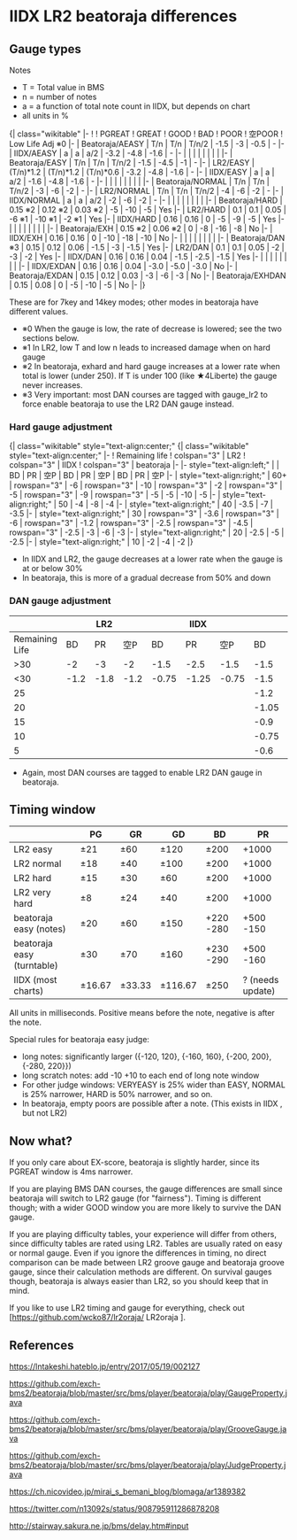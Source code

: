 # IIDX LR2 beatoraja differences 

## Gauge types

Notes

* T = Total value in BMS
* n = number of notes
* a = a function of total note count in IIDX, but depends on chart
* all units in %

{| class="wikitable" 
|-
! 
! PGREAT
! GREAT
! GOOD
! BAD
! POOR
! 空POOR
! Low Life Adj ※0
|-
| Beatoraja/AEASY
| T/n
| T/n
| T/n/2
| -1.5
| -3
| -0.5
| -
|-
| IIDX/AEASY
| a
| a
| a/2
| -3.2
| -4.8
| -1.6
| -
|-
|
|
|
|
|
|
|
|
|-
| Beatoraja/EASY
| T/n
| T/n
| T/n/2
| -1.5
| -4.5
| -1
| -
|-
| LR2/EASY
| (T/n)*1.2
| (T/n)*1.2
| (T/n)*0.6
| -3.2
| -4.8
| -1.6
| -
|-
| IIDX/EASY
| a
| a
| a/2
| -1.6
| -4.8
| -1.6
| -
|-
|
|
|
|
|
|
|
|
|-
| Beatoraja/NORMAL
| T/n
| T/n
| T/n/2
| -3
| -6
| -2
| -
|-
| LR2/NORMAL
| T/n
| T/n
| T/n/2
| -4
| -6
| -2
| -
|-
| IIDX/NORMAL
| a
| a
| a/2
| -2
| -6
| -2
| -
|-
|
|
|
|
|
|
|
|
|-
| Beatoraja/HARD
| 0.15 ※2
| 0.12 ※2
| 0.03 ※2
| -5
| -10
| -5
| Yes
|-
| LR2/HARD
| 0.1
| 0.1
| 0.05
| -6 ※1
| -10 ※1
| -2 ※1
| Yes
|-
| IIDX/HARD
| 0.16
| 0.16
| 0
| -5
| -9
| -5
| Yes
|-
|
|
|
|
|
|
|
|
|-
| Beatoraja/EXH
| 0.15 ※2
| 0.06 ※2
| 0
| -8
| -16
| -8
| No
|-
| IIDX/EXH
| 0.16
| 0.16
| 0
| -10
| -18
| -10
| No
|-
|
|
|
|
|
|
|
|
|-
| Beatoraja/DAN ※3
| 0.15
| 0.12
| 0.06
| -1.5
| -3
| -1.5
| Yes
|-
| LR2/DAN
| 0.1
| 0.1
| 0.05
| -2
| -3
| -2
| Yes
|-
| IIDX/DAN
| 0.16
| 0.16
| 0.04
| -1.5
| -2.5
| -1.5
| Yes
|-
|
|
|
|
|
|
|
|
|-
| IIDX/EXDAN
| 0.16
| 0.16
| 0.04
| -3.0
| -5.0
| -3.0
| No
|-
| Beatoraja/EXDAN
| 0.15
| 0.12
| 0.03
| -3
| -6
| -3
| No
|-
| Beatoraja/EXHDAN
| 0.15
| 0.08
| 0
| -5
| -10
| -5
| No
|-
|}

These are for 7key and 14key modes; other modes in beatoraja have different values.
* ※0 When the gauge is low, the rate of decrease is lowered; see the two sections below.
* ※1 In LR2, low T and low n leads to increased damage when on hard gauge
* ※2 In beatoraja, exhard and hard gauge increases at a lower rate when total is lower (under 250). If T is under 100 (like ★4Liberte) the gauge never increases.
* ※3 Very important: most DAN courses are tagged with gauge_lr2 to force enable beatoraja to use the LR2 DAN gauge instead.

### Hard gauge adjustment

{| class="wikitable" style="text-align:center;"
{| class="wikitable" style="text-align:center;"
|-
! Remaining life
! colspan="3" | LR2
! colspan="3" | IIDX
! colspan="3" | beatoraja
|-
|- style="text-align:left;"
| 
| BD
| PR
| 空P
| BD
| PR
| 空P
| BD
| PR
| 空P
|-
| style="text-align:right;" | 60+
| rowspan="3" | -6
| rowspan="3" | -10
| rowspan="3" | -2
| rowspan="3" | -5
| rowspan="3" | -9
| rowspan="3" | -5
| -5
| -10
| -5
|-
| style="text-align:right;" | 50
| -4
| -8
| -4
|-
| style="text-align:right;" | 40
| -3.5
| -7
| -3.5
|-
| style="text-align:right;" | 30
| rowspan="3" | -3.6
| rowspan="3" | -6
| rowspan="3" | -1.2
| rowspan="3" | -2.5
| rowspan="3" | -4.5
| rowspan="3" | -2.5
| -3
| -6
| -3
|-
| style="text-align:right;" | 20
| -2.5
| -5
| -2.5
|-
| style="text-align:right;" | 10
| -2
| -4
| -2
|}

* In IIDX and LR2, the gauge decreases at a lower rate when the gauge is at or below 30%
* In beatoraja, this is more of a gradual decrease from 50% and down

### DAN gauge adjustment

|                |      |  LR2 |      |      | IIDX |      |      | raja |      | 
|----------------|------|------|------|------|------|------|------|------|------|
| Remaining Life |  BD  |  PR  | 空P  |  BD  |  PR  | 空P  |  BD  |  PR  |  空P |
| >30            | -2   | -3   | -2   | -1.5 | -2.5 | -1.5 | -1.5 |   -3 | -1.5 |
| <30            | -1.2 | -1.8 | -1.2 |-0.75 | -1.25| -0.75| -1.5 |  -3  | -1.5 |
| 25             |      |      |      |      |      |      | -1.2 | -2.4 | -1.2 |
| 20             |      |      |      |      |      |      | -1.05| -2.1 | -1.05|
| 15             |      |      |      |      |      |      | -0.9 | -1.8 | -0.9 |
| 10             |      |      |      |      |      |      | -0.75| -1.5 | -0.75|
| 5              |      |      |      |      |      |      | -0.6 | -1.2 | -0.6 |


* Again, most DAN courses are tagged to enable LR2 DAN gauge in beatoraja.

## Timing window

|                            | PG     | GR     | GD      | BD        | PR               |
|----------------------------|--------|--------|---------|-----------|------------------|
| LR2 easy                   | ±21    | ±60    | ±120    | ±200      | +1000            |
| LR2 normal                 | ±18    | ±40    | ±100    | ±200      | +1000            |
| LR2 hard                   | ±15    | ±30    | ±60     | ±200      | +1000            |
| LR2 very hard              | ±8     | ±24    | ±40     | ±200      | +1000            |
| beatoraja easy (notes)     | ±20    | ±60    | ±150    | +220 -280 | +500 -150        |
| beatoraja easy (turntable) | ±30    | ±70    | ±160    | +230 -290 | +500 -160        |
| IIDX (most charts)         | ±16.67 | ±33.33 | ±116.67 | ±250      | ? (needs update) |

All units in milliseconds. Positive means before the note, negative is after the note.

Special rules for beatoraja easy judge:
* long notes: significantly larger ({-120, 120}, {-160, 160}, {-200, 200}, {-280, 220}})
* long scratch notes: add -10 +10 to each end of long note window
* For other judge windows: VERYEASY is 25% wider than EASY, NORMAL is 25% narrower, HARD is 50% narrower, and so on.
* In beatoraja, empty poors are possible after a note. (This exists in IIDX , but not LR2)

## Now what?

If you only care about EX-score, beatoraja is slightly harder, since its PGREAT window is 4ms narrower.

If you are playing BMS DAN courses, the gauge differences are small since beatoraja will switch to LR2 gauge (for "fairness"). Timing is different though; with a wider GOOD window you are more likely to survive the DAN gauge.

If you are playing difficulty tables, your experience will differ from others, since difficulty tables are rated using LR2. Tables are usually rated on easy or normal gauge. Even if you ignore the differences in timing, no direct comparison can be made between LR2 groove gauge and beatoraja groove gauge, since their calculation methods are different. On survival gauges though, beatoraja is always easier than LR2, so you should keep that in mind.

If you like to use LR2 timing and gauge for everything, check out [https://github.com/wcko87/lr2oraja/ LR2oraja ].

## References

https://lntakeshi.hateblo.jp/entry/2017/05/19/002127

https://github.com/exch-bms2/beatoraja/blob/master/src/bms/player/beatoraja/play/GaugeProperty.java

https://github.com/exch-bms2/beatoraja/blob/master/src/bms/player/beatoraja/play/GrooveGauge.java

https://github.com/exch-bms2/beatoraja/blob/master/src/bms/player/beatoraja/play/JudgeProperty.java

https://ch.nicovideo.jp/mirai_s_bemani_blog/blomaga/ar1389382

https://twitter.com/n13092s/status/908795911286878208

http://stairway.sakura.ne.jp/bms/delay.htm#input


